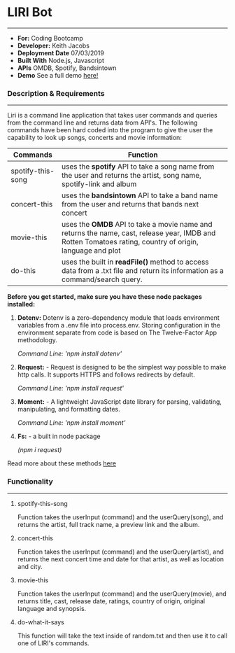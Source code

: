 # LIRI Bot
---
- **For:** Coding Bootcamp
- **Developer:** Keith Jacobs
- **Deployment Date** 07/03/2019
- **Built With** Node.js, Javascript
- **APIs** OMDB, Spotify, Bandsintown
- **Demo**
See a full demo [here!](https://drive.google.com/file/d/1K5IumODtY-cJ82V-TkaUf7KGh2YR1C3H/view)


### Description & Requirements
---
Liri is a command line application that takes user commands and queries from the command line and returns data from API's. The following commands have been hard coded into the program to give the user the capability to look up songs, concerts and movie information:

Commands | Function
---------|---------
spotify-this-song | uses the **spotify** API to take a song name from the user and returns the artist, song name, spotify-link and album 
concert-this | uses the **bandsintown** API to take a band name from the user and returns that bands next concert
movie-this | uses the **OMDB** API to take a movie name and returns the name, cast, release year, IMDB and Rotten Tomatoes rating, country of origin, language and plot 
do-this | uses the built in **readFile()** method to access data from a .txt file and return its information as a command/search query.

**Before you get started, make sure you have these node packages installed:**
1. **Dotenv:** Dotenv is a zero-dependency module that loads environment variables from a .env file into process.env. Storing configuration in the environment separate from code is based on The Twelve-Factor App methodology.

     *Command Line: 'npm install dotenv'*


2. **Request:** - Request is designed to be the simplest way possible to make http calls. It supports HTTPS and follows redirects by default.

     *Command Line: 'npm install request'*

3. **Moment:** - A lightweight JavaScript date library for parsing, validating, manipulating, and formatting dates. 

    *Command Line: 'npm install moment'*

4. **Fs:** - a built in node package 

    *(npm i request)*


Read more about these methods [here](https://www.npmjs.com/)



### Functionality
--- 
1. spotify-this-song

    Function takes the userInput (command) and the userQuery(song), and returns the artist, full track name, a preview link and the album.


2. concert-this 

    Function takes the userInput (command) and the userQuery(artist), and returns the next concert time and date for that artist, as well as location and city.


3. movie-this

    Function takes the userInput (command) and the userQuery(movie), and returns title, cast, release date, ratings, country of origin, original language and synopsis. 


4. do-what-it-says

    This function will take the text inside of random.txt and then use it to call one of LIRI's commands.